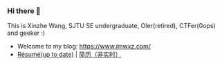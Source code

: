 ### Hi there 👋

This is Xinzhe Wang, SJTU SE undergraduate, OIer(retired), CTFer(0ops) and geeker :)

- Welcome to my blog: https://www.imwxz.com/
- [Résumé(up to date)](https://github.com/MXWXZ/resume/raw/zh_CN/pdf/resume.pdf) | [简历（非实时）](https://github.com/MXWXZ/resume/raw/zh_CN/pdf/resume-zh_CN.pdf)